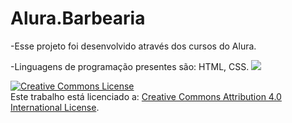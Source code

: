 # Alura.Barbearia

-Esse projeto foi desenvolvido através dos cursos do Alura.

-Linguagens de programação presentes são: HTML, CSS.
![](https://www.google.com/url?sa=i&url=https%3A%2F%2Fbr.linkedin.com%2Fin%2Fsal%25C3%25A3o-barbearia-127964280&psig=AOvVaw21iL1b8CHuNFN6eyef_o0Q&ust=1690887048295000&source=images&cd=vfe&opi=89978449&ved=0CBEQjRxqFwoTCIDciajjuIADFQAAAAAdAAAAABAS)

<a rel="license" href="http://creativecommons.org/licenses/by/4.0/"><img alt="Creative Commons License" style="border-width:0" src="https://i.creativecommons.org/l/by/4.0/88x31.png" /></a><br /> Este trabalho está licenciado a: <a rel="license" href="http://creativecommons.org/licenses/by/4.0/">Creative Commons Attribution 4.0 International License</a>.
